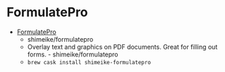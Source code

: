 # FormulatePro
- [FormulatePro](https://github.com/shimeike/formulatepro/)
  -  shimeike/formulatepro
  - Overlay text and graphics on PDF documents. Great for filling out forms. - shimeike/formulatepro
  - `brew cask install shimeike-formulatepro`
